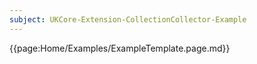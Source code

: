 ```yaml
---
subject: UKCore-Extension-CollectionCollector-Example
---
```

{{page:Home/Examples/ExampleTemplate.page.md}}